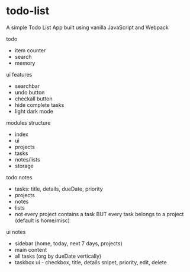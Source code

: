 # todo-list
A simple Todo List App built using vanilla JavaScript and Webpack

todo
- item counter
- search
- memory


ui features 
- searchbar
- undo button
- checkall button
- hide complete tasks
- light dark mode


modules structure
- index
- ui
- projects
- tasks
- notes/lists
- storage


todo notes
- tasks:
title, details, dueDate, priority
- projects
- notes
- lists
- not every project contains a task BUT every task belongs to a project (default is home/misc)

ui notes
- sidebar (home, today, next 7 days, projects)
- main content
- all tasks (org by dueDate vertically)
- taskbox ui - checkbox, title, details snipet, priority, edit, delete




